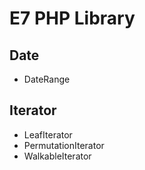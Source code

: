 # E7 PHP Library

## Date
* DateRange

## Iterator
* LeafIterator
* PermutationIterator
* WalkableIterator